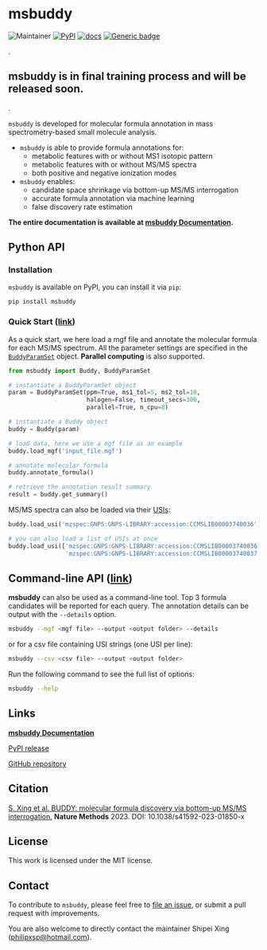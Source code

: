 # msbuddy
![Maintainer](https://img.shields.io/badge/maintainer-Shipei_Xing-blue)
[![PyPI](https://img.shields.io/pypi/v/msbuddy?color=green)](https://pypi.org/project/msbuddy/)
[![docs](https://readthedocs.org/projects/msbuddy/badge/?version=latest)](https://msbuddy.readthedocs.io/en/latest/?badge=latest)
[![Generic badge](https://img.shields.io/badge/msbuddy-mass_spec_tools-<COLOR>.svg)](https://github.com/Philipbear/msbuddy)

.
## msbuddy is in final training process and will be released soon.
.


`msbuddy` is developed for molecular formula annotation in mass spectrometry-based small molecule analysis.
* `msbuddy` is able to provide formula annotations for:
  * metabolic features with or without MS1 isotopic pattern 
  * metabolic features with or without MS/MS spectra
  * both positive and negative ionization modes
* `msbuddy` enables:
  * candidate space shrinkage via bottom-up MS/MS interrogation
  * accurate formula annotation via machine learning
  * false discovery rate estimation

**The entire documentation is available at [msbuddy Documentation](https://msbuddy.readthedocs.io/en/latest/).**

## Python API

### Installation
`msbuddy` is available on PyPI, you can install it via `pip`:

```commandline
pip install msbuddy
```

### Quick Start ([link](https://msbuddy.readthedocs.io/en/latest/quickstart.html))

As a quick start, we here load a mgf file and annotate the molecular formula for each MS/MS spectrum.
All the parameter settings are specified in the [`BuddyParamSet`](https://msbuddy.readthedocs.io/en/latest/pyapi.html#msbuddy.BuddyParamSet) object.
**Parallel computing** is also supported.

```python
from msbuddy import Buddy, BuddyParamSet

# instantiate a BuddyParamSet object
param = BuddyParamSet(ppm=True, ms1_tol=5, ms2_tol=10,
                      halogen=False, timeout_secs=300,
                      parallel=True, n_cpu=8)

# instantiate a Buddy object
buddy = Buddy(param)

# load data, here we use a mgf file as an example
buddy.load_mgf('input_file.mgf')

# annotate molecular formula
buddy.annotate_formula()

# retrieve the annotation result summary
result = buddy.get_summary()
```

MS/MS spectra can also be loaded via their [USIs](https://www.biorxiv.org/content/10.1101/2020.05.09.086066v2):
```python
buddy.load_usi('mzspec:GNPS:GNPS-LIBRARY:accession:CCMSLIB00003740036')

# you can also load a list of USIs at once
buddy.load_usi(['mzspec:GNPS:GNPS-LIBRARY:accession:CCMSLIB00003740036',
                'mzspec:GNPS:GNPS-LIBRARY:accession:CCMSLIB00003740037'])
```

## Command-line API ([link](https://msbuddy.readthedocs.io/en/latest/cmdapi.html))

**msbuddy** can also be used as a command-line tool. Top 3 formula candidates will be reported for each query.
The annotation details can be output with the `--details` option.
```bash
msbuddy --mgf <mgf file> --output <output folder> --details
```
or for a csv file containing USI strings (one USI per line):
```bash
msbuddy --csv <csv file> --output <output folder>
```
Run the following command to see the full list of options:
```bash
msbuddy --help
```

## Links
[**msbuddy Documentation**](https://msbuddy.readthedocs.io/en/latest/)

[PyPI release](https://pypi.org/project/msbuddy/)

[GitHub repository](https://github.com/Philipbear/msbuddy)

## Citation
[S. Xing et al. BUDDY: molecular formula discovery via bottom-up MS/MS interrogation.](https://doi.org/10.1038/s41592-023-01850-x) **Nature Methods** 2023. DOI: 10.1038/s41592-023-01850-x

## License
This work is licensed under the MIT license.

## Contact
To contribute to `msbuddy`, please feel free to [file an issue](https://github.com/Philipbear/msbuddy/issues), or submit a pull request with improvements.

You are also welcome to directly contact the maintainer Shipei Xing (philipxsp@hotmail.com).
